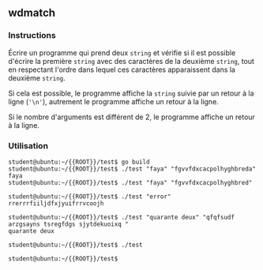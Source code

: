 ## wdmatch

### Instructions

Écrire un programme qui prend deux `string` et vérifie si il est possible d'écrire la première `string` avec des caractères de la deuxième `string`, tout en respectant l'ordre dans lequel ces caractères apparaissent dans la deuxième `string`.

Si cela est possible, le programme affiche la `string` suivie par un retour à la ligne (`'\n'`), autrement le programme affiche un retour à la ligne.

Si le nombre d'arguments est différent de 2, le programme affiche un retour à la ligne.

### Utilisation

```console
student@ubuntu:~/{{ROOT}}/test$ go build
student@ubuntu:~/{{ROOT}}/test$ ./test "faya" "fgvvfdxcacpolhyghbreda"
faya
student@ubuntu:~/{{ROOT}}/test$ ./test "faya" "fgvvfdxcacpolhyghbred"

student@ubuntu:~/{{ROOT}}/test$ ./test "error" rrerrrfiiljdfxjyuifrrvcoojh

student@ubuntu:~/{{ROOT}}/test$ ./test "quarante deux" "qfqfsudf arzgsayns tsregfdgs sjytdekuoixq "
quarante deux

student@ubuntu:~/{{ROOT}}/test$ ./test

student@ubuntu:~/{{ROOT}}/test$
```
